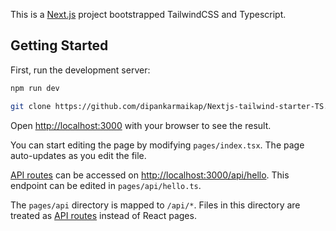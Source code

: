 This is a [Next.js](https://nextjs.org/) project bootstrapped TailwindCSS and Typescript.

## Getting Started

First, run the development server:

```bash
npm run dev
```

```bash
git clone https://github.com/dipankarmaikap/Nextjs-tailwind-starter-TS.git project-name
```

Open [http://localhost:3000](http://localhost:3000) with your browser to see the result.

You can start editing the page by modifying `pages/index.tsx`. The page auto-updates as you edit the file.

[API routes](https://nextjs.org/docs/api-routes/introduction) can be accessed on [http://localhost:3000/api/hello](http://localhost:3000/api/hello). This endpoint can be edited in `pages/api/hello.ts`.

The `pages/api` directory is mapped to `/api/*`. Files in this directory are treated as [API routes](https://nextjs.org/docs/api-routes/introduction) instead of React pages.
